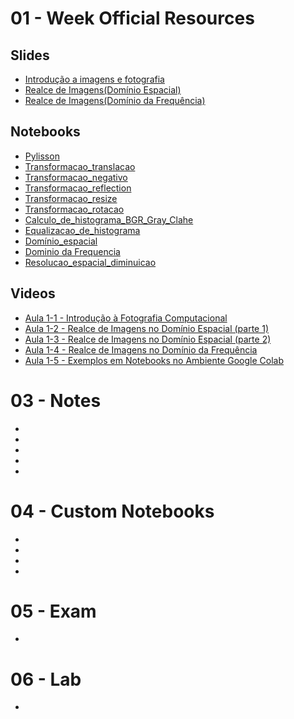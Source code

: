 # 01 - Week Official Resources

## Slides
- [Introdução a imagens e fotografia](https://drive.google.com/file/d/1VAZSTAmq_3I5pMuyyOWKLOP_xoFRU6rg/view)
- [Realce de Imagens(Domínio Espacial)](https://drive.google.com/file/d/1hlx-Qm4IRZ5hMg0hn21EZMFU0puetZMN/view)
- [Realce de Imagens(Domínio da Frequência)](https://drive.google.com/file/d/1kuW_G_aeQIhqM5ZAmQtiulvbdZxClfYx/view)

## Notebooks
- [Pylisson](https://colab.research.google.com/drive/1eTGblsFAGMzo1qtLgzxh_YV0hKy7OmVS)
- [Transformacao_translacao](https://colab.research.google.com/drive/1KqK6wZMNK9mDtwv3FxzEKDf612exKca0)
- [Transformacao_negativo](https://colab.research.google.com/drive/17XPbnm6GoqI-U0cRLhSC9Kr00cxgCHBN)
- [Transformacao_reflection](https://colab.research.google.com/drive/1d2HThbsVTEM7QVssJHJHhPMMQgg6Mkx4)
- [Transformacao_resize](https://colab.research.google.com/drive/1efev1h-8HTCOI33Rvu_qU9UzXRWQykW7)
- [Transformacao_rotacao](https://colab.research.google.com/drive/1gccJdjgkRyQmjhNfQ-2vRdcVahSg3_WI)
- [Calculo_de_histograma_BGR_Gray_Clahe](https://colab.research.google.com/drive/1kBCRAwHlZ4SN5huiGofmvHWkeMUtwGfi)
- [Equalizacao_de_histograma](https://colab.research.google.com/drive/1Ja0-5eYJ0YE7Ul4p1LY1z1DeApABrjnT)
- [Domínio_espacial](https://colab.research.google.com/drive/19IB6SDJfoqX8Xhn0wFCrhD-DCvJ6Hs07)
- [Dominio da Frequencia](https://colab.research.google.com/drive/1zEjlPPCjVsUVZ2-0WLoNlThkXBG4docY)
- [Resolucao_espacial_diminuicao](https://colab.research.google.com/drive/1u51SH2UC9fpeXol4mKIEuj3MOHx_Duas)
  
## Videos
- [Aula 1-1 - Introdução à Fotografia Computacional](https://youtu.be/4o0qUwK2oCA?si=GvbwHwcma7tc2mfx)
- [Aula 1-2 - Realce de Imagens no Domínio Espacial (parte 1)](https://youtu.be/pdXQmBQASq4?si=_5fDoIHNXBqD28zj)
- [Aula 1-3 - Realce de Imagens no Domínio Espacial (parte 2)](https://youtu.be/JYiYTH3FCwg?si=74Pm5SimJ0qd0Gbg)
- [Aula 1-4 - Realce de Imagens no Domínio da Frequência](https://youtu.be/XAvAhMRRNMg?si=cyB2EEOU42tugne7)
- [Aula 1-5 - Exemplos em Notebooks no Ambiente Google Colab](https://youtu.be/0nGb_r_k7DQ?si=5trZ-LEDftiCcnR9)

# 03 - Notes
- []()
- []()
- []()
- []()
- []()
# 04 - Custom Notebooks
- []()
- []()
- []()
- []()
# 05 - Exam
- []()
# 06 - Lab
- []()
  
